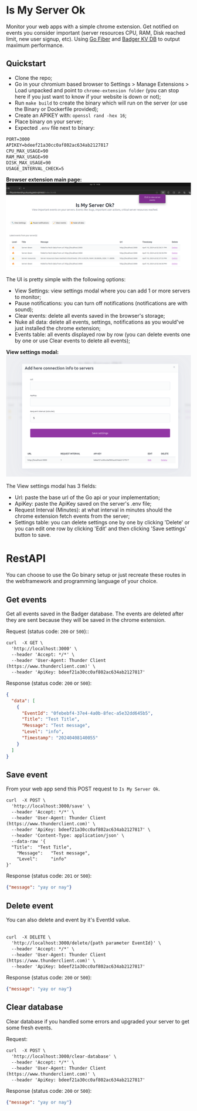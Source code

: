 # Is My Server Ok

Monitor your web apps with a simple chrome extension. Get notified on events you consider important (server resources CPU, RAM, Disk reached limit, new user signup, etc). 
Using [Go Fiber](https://gofiber.io/) and [Badger KV DB](https://dgraph.io/docs/badger/) to output maximum performance.  


## Quickstart

- Clone the repo;
- Go in your chromium based browser to Settings > Manage Extensions > Load unpacked and point to `chrome-extension folder` (you can stop here if you just want to know if your website is down or not);
- Run `make build` to create the binary which will run on the server (or use the Binary or Dockerfile provided);
- Create an APIKEY with: `openssl rand -hex 16`;
- Place binary on your server;
- Expected `.env` file next to binary:

```shell
PORT=3000
APIKEY=bdeef21a30cc0af802ac634ab2127817
CPU_MAX_USAGE=90
RAM_MAX_USAGE=90
DISK_MAX_USAGE=90
USAGE_INTERVAL_CHECK=5
```

**Browser extension main page:**
![](/pics/ismyserverok.png)


The UI is pretty simple with the following options:
- View Settings: view settings modal where you can add 1 or more servers to monitor;
- Pause notifications: you can turn off notifications (notifications are with sound);
- Clear events: delete all events saved in the browser's storage;
- Nuke all data: delete all events, settings, notifications as you would've just installed the chrome extension;
- Events table: all events displayed row by row (you can delete events one by one or use Clear events to delete all events);

**View settings modal:**
![](/pics/settings.png)

The View settings modal has 3 fields:
- Url: paste the base url of the Go api or your implementation;
- ApiKey: paste the ApiKey saved on the server's .env file;
- Request Interval (Minutes): at what interval in minutes should the chrome extension fetch events from the server;
- Settings table: you can delete settings one by one by clicking 'Delete' or you can edit one row by clicking 'Edit' and then clicking 'Save settings' button to save.


# RestAPI

You can choose to use the Go binary setup or just recreate these routes in the webframework and programming language of your choice. 

## Get events

Get all events saved in the Badger database. The events are deleted after they are sent because they will be saved in the chrome extension. 

Request (status code: `200` or `500`)::

```shell
curl  -X GET \
  'http://localhost:3000' \
  --header 'Accept: */*' \
  --header 'User-Agent: Thunder Client (https://www.thunderclient.com)' \
  --header 'ApiKey: bdeef21a30cc0af802ac634ab2127817'
```

Response (status code: `200` or `500`):

```json
{
  "data": [
    {
      "EventId": "0febebf4-37e4-4a0b-8fec-a5e32dd645b5",
      "Title": "Test Title",
      "Message": "Test message",
      "Level": "info",
      "Timestamp": "20240408140055"
    }
  ]
}
```

## Save event

From your web app send this POST request to `Is My Server Ok`.

```shell
curl  -X POST \
  'http://localhost:3000/save' \
  --header 'Accept: */*' \
  --header 'User-Agent: Thunder Client (https://www.thunderclient.com)' \
  --header 'ApiKey: bdeef21a30cc0af802ac634ab2127817' \
  --header 'Content-Type: application/json' \
  --data-raw '{
  "Title":  "Test Title",
	"Message":   "Test message",
	"Level":     "info"
}'
```

Response (status code: `201` or `500`):

```json
{"message": "yay or nay"}
```

## Delete event

You can also delete and event by it's EventId value.

```shell

curl  -X DELETE \
  'http://localhost:3000/delete/{path parameter EventId}' \
  --header 'Accept: */*' \
  --header 'User-Agent: Thunder Client (https://www.thunderclient.com)' \
  --header 'ApiKey: bdeef21a30cc0af802ac634ab2127817'

```

Response (status code: `200` or `500`):

```json
{"message": "yay or nay"}
```


## Clear database

Clear database if you handled some errors and upgraded your server to get some fresh events.

Request:

```shell
curl  -X POST \
  'http://localhost:3000/clear-database' \
  --header 'Accept: */*' \
  --header 'User-Agent: Thunder Client (https://www.thunderclient.com)' \
  --header 'ApiKey: bdeef21a30cc0af802ac634ab2127817'
```

Response (status code: `200` or `500`):

```json
{"message": "yay or nay"}
```

